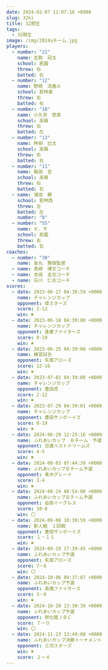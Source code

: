 ```yaml
---
date: 2024-02-07 11:07:18 +0900
slug: 32ki
title: 32期生
tags:
  - 32期生
image: /img/2024aチーム.jpg
players:
  - number: "21"
    name: 生駒　冠太
    school: 若園
    threw: 右
    batted: 右
  - number: "12"
    name: 野崎　流凰斗
    school: 若林東
    threw: 右
    batted: 右
  - number: "18"
    name: 小久井　悠真
    school: 高嶺
    threw: 右
    batted: 左
  - number: "13"
    name: 畔柳　壮太
    school: 高嶺
    threw: 右
    batted: 右
  - number: "11"
    name: 飯田　亘
    school: 高嶺
    threw: 右
    batted: 右
  - name: 濱田　頼
    school: 若林西
    threw: 左
    batted: 左
    number: "8"
  - number: "55"
    name: Ｋ．Ｒ
    school: 若園
    threw: 右
    batted: 右
coaches:
  - number: "30"
    name: 金丸　雅俊監督
  - name: 真崎　博文コーチ
  - name: 吉田　圭志コーチ
  - name: 石川　仁志コーチ
scores:
  - date: 2023-06-17 04:38:59 +0000
    name: チャレンジカップ
    opponent: 堤スターズ
    score: 2-13
    win: ✖
  - date: 2023-06-18 04:39:00 +0000
    name: チャレンジカップ
    opponent: 逢妻ファイターズ
    score: 0-19
    win: ✖
  - date: 2023-06-25 04:39:00 +0000
    name: 練習試合
    opponent: 矢南アローズ
    score: 12-16
    win: ✖
  - date: 2023-07-02 04:39:00 +0000
    name: チャレンジカップ
    opponent: 豊田虎
    score: 2-12
    win: ✖
  - date: 2023-07-29 04:39:01 +0000
    name: チャレンジカップ
    opponent: 豊田サンボーイズ
    score: 0-19
    win: ✖
  - date: 2024-06-29 12:25:16 +0000
    name: ふれあいカップ　Ｂチーム　予選
    opponent: 日進ベストドリームズ
    score: 4-5
    win: ✖
  - date: 2024-08-03 07:44:39 +0000
    name: ふれあいカップＢチーム予選
    opponent: 青木グレード
    score: 3-4
    win: ✖
  - date: 2024-08-24 08:54:08 +0000
    name: ふれあいカップＢチーム予選
    opponent: 沓掛イーグルス
    score: 10-8
    win: 〇
  - date: 2024-09-08 10:39:59 +0000
    name: 新人戦　１回戦
    opponent: 豊田サンボーイズ
    score: １－１１
    win: ✖
  - date: 2024-09-29 17:39:45 +0900
    name: ふれあいカップ予選
    opponent: 矢南アローズ
    score: 7－6
    win: 〇
  - date: 2024-10-06 09:37:07 +0000
    name: ふれあいカップ予選
    opponent: 高橋ファイターズ
    score: 3－8
    win: ✖
  - date: 2024-10-20 13:30:39 +0000
    name: ふれあいカップ予選
    opponent: 崇化館ＪＢＣ
    score: ７ー０
    win: 〇
  - date: 2024-11-23 13:49:08 +0000
    name: ふれあいカップ決勝トーナメント
    opponent: 三河スターズ
    win: ✖
    score: ２ー４
---
```

